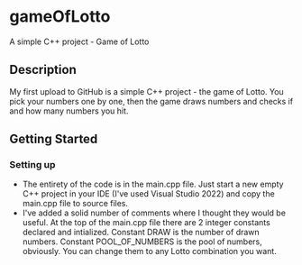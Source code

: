 # gameOfLotto
A simple C++ project - Game of Lotto
## Description
My first upload to GitHub is a simple C++ project - the game of Lotto. You pick your numbers one by one, then the game draws numbers and checks if and how many numbers you hit. 
## Getting Started
### Setting up
* The entirety of the code is in the main.cpp file. Just start a new empty C++ project in your IDE (I've used Visual Studio 2022) and copy the main.cpp file to source files.
* I've added a solid number of comments where I thought they would be useful. At the top of the main.cpp file there are 2 integer constants declared and intialized. Constant DRAW is the number of drawn numbers. Constant POOL_OF_NUMBERS is the pool of numbers, obviously. You can change them to any Lotto combination you want.
